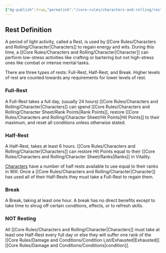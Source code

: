 ```yaml
---
{"dg-publish":true,"permalink":"/core-rules/characters-and-rolling/resting/"}
---
```


## Rest Definition
A period of light activity, called a Rest, is used by [[Core Rules/Characters and Rolling/Character\|Characters]] to regain energy and wits. During this time, a [[Core Rules/Characters and Rolling/Character\|Character]] can perform low-stress activities like crafting or bartering but not high-stress ones like combat or intense mental tasks.

There are three types of rests: Full-Rest, Half-Rest, and Break. 
Higher levels of rest are counted towards any requirements for lower levels of rest.

### Full-Rest
A Full-Rest takes a full day, (usually 24 hours)
[[Core Rules/Characters and Rolling/Character\|Characters]] can spend [[Core Rules/Characters and Rolling/Character Sheet/Rank Points\|Rank Points]], restore [[Core Rules/Characters and Rolling/Character Sheet/Hit Points\|Hit Points]] to their maximum, and reset all conditions unless otherwise stated.
### Half-Rest
A Half-Rest, takes at least 6 hours.
[[Core Rules/Characters and Rolling/Character\|Characters]] can restore Hit Points equal to their [[Core Rules/Characters and Rolling/Character Sheet/Ranks\|Ranks]] in Vitality.

[Characters](https://thread-the-ttrpg.vercel.app/ttrpg-basics/character/) have a number of half rests available to use equal to their ranks in Will. Once a [[Core Rules/Characters and Rolling/Character\|Character]] has used all of their Half-Rests they must take a Full-Rest to regain them.
### Break
A Break, taking at least one hour.
A break has no direct benefits except to take time to shrug off certain conditions, effects, or to refresh skills.

### **NOT** Resting
All [[Core Rules/Characters and Rolling/Character\|Characters]] must take at least one Half-Rest every full day or else they will suffer one rank of the [[Core Rules/Damage and Conditions/Condition List/Exhausted\|Exhausted]] [[Core Rules/Damage and Conditions/Conditions\|condition]].